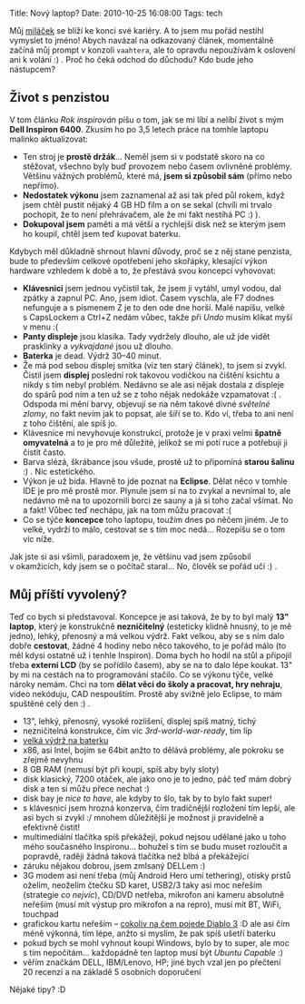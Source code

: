 Title: Nový laptop?
Date: 2010-10-25 16:08:00
Tags: tech

Můj [miláček](http://honzajavorek.cz/blog/rok-inspirovan) se blíží ke konci své kariéry. A to jsem mu pořád nestihl vymyslet to jméno! Abych navázal na odkazovaný článek, momentálně začíná můj prompt v konzoli `vaahtera`, ale to opravdu nepoužívám k oslovení ani k volání :) . Proč ho čeká odchod do důchodu? Kdo bude jeho nástupcem?

## Život s penzistou

V tom článku *Rok inspirován* píšu o tom, jak se mi líbí a nelíbí život s mým **Dell Inspiron 6400**. Zkusím ho po 3,5 letech práce na tomhle laptopu malinko aktualizovat:

-   Ten stroj je **prostě držák**… Neměl jsem si v podstatě skoro na co stěžovat, všechno byly buď provozem nebo časem ovlivněné problémy. Většinu vážných problémů, které má, **jsem si způsobil sám** (přímo nebo nepřímo).
-   **Nedostatek výkonu** jsem zaznamenal až asi tak před půl rokem, když jsem chtěl pustit nějaký 4 GB HD film a on se sekal (chvíli mi trvalo pochopit, že to není přehrávačem, ale že mi fakt nestíhá PC :) ).
-   **Dokupoval jsem** paměti a má větší a rychlejší disk než se kterým jsem ho koupil, chtěl jsem teď kupovat baterku.

Kdybych měl důkladně shrnout hlavní důvody, proč se z něj stane penzista, bude to především celkové opotřebení jeho skořápky, klesající výkon hardware vzhledem k době a to, že přestává svou koncepcí vyhovovat:

-   **Klávesnici** jsem jednou vyčistil tak, že jsem ji vytáhl, umyl vodou, dal zpátky a zapnul PC. Ano, jsem idiot. Časem vyschla, ale F7 dodnes nefunguje a s písmenem Z je to den ode dne horší. Malé napíšu, velké s CapsLockem a Ctrl+Z nedám vůbec, takže při *Undo* musím klikat myší v menu :(
-   **Panty displeje** jsou klasika. Tady vydržely dlouho, ale už jde vidět prasklinky a *vykvajdané* jsou už dlouho.
-   **Baterka** je dead. Výdrž 30–40 minut.
-   Že má pod sebou displej smítka (viz ten starý článek), to jsem si zvykl. Čistil jsem **displej** poslední rok takovou vodičkou na čištění ksichtu a nikdy s tím nebyl problém. Nedávno se ale asi nějak dostala z displeje do spárů pod ním a ten už se z toho nějak nedokáže vzpamatovat :( . Odspoda mi mění barvy, objevují se na něm takové divné *světelné zlomy*, no fakt nevím jak to popsat, ale šíří se to. Kdo ví, třeba to ani není z toho čištění, ale spíš jo.
-   Klávesnice mi nevyhovuje konstrukcí, protože je v praxi velmi **špatně omyvatelná** a to je pro mě důležité, jelikož se mi potí ruce a potřebuji ji čistit často.
-   Barva slézá, škrábance jsou všude, prostě už to připomíná **starou šalinu** :) . Nic estetického.
-   Výkon je už bída. Hlavně to jde poznat na **Eclipse**. Dělat něco v tomhle IDE je pro mě prostě mor. Plynule jsem si na to zvykal a nevnímal to, ale nedávno mě na to upozornili borci ze sauny a já si toho začal všímat. No a fakt! Vůbec teď nechápu, jak na tom můžu pracovat :(
-   Co se týče **koncepce** toho laptopu, toužím dnes po něčem jiném. Je to velké, vydrží to málo, cestovat se s tím moc nedá… Rozepíšu se o tom víc níže.

Jak jste si asi všimli, paradoxem je, že většinu vad jsem způsobil v okamžicích, kdy jsem se o počítač staral… No, člověk se pořád učí
:) .

## Můj příští vyvolený?

Teď co bych si představoval. Koncepce je asi taková, že by to byl malý **13" laptop**, který je konstrukčně **nezničitelný** (esteticky klidně hnusný, to je mě jedno), lehký, přenosný a má velkou výdrž. Fakt velkou, aby se s ním dalo dobře **cestovat**, žádné 4 hodiny nebo něco takového, to je pořád málo (to měl kdysi ostatně už i tenhle Inspiron). Doma bych ho hodil na stůl a připojil třeba **externí LCD** (by se pořídilo časem), aby se na to dalo lépe koukat. 13" by mi na cestách na to programování stačilo. Co se výkonu týče, velké nároky nemám. Chci na tom **dělat věci do školy a pracovat, hry nehraju**, video nekóduju, CAD nespouštím. Prostě aby svižně jelo Eclipse, to mám spuštěné celý den :) .

-   13", lehký, přenosný, vysoké rozlišení, displej spíš matný, tichý
-   nezničitelná konstrukce, čím víc *3rd-world-war-ready*, tím líp
-   [velká výdrž na baterku](http://twitter.com/#!/markoph/status/28487322383)
-   x86, asi Intel, bojím se 64bit anžto to dělává problémy, ale pokroku se zřejmě nevyhnu
-   8 GB RAM (nemusí být při koupi, spíš aby byly sloty)
-   disk klasický, 7200 otáček, ale jako ono je to jedno, páč teď mám dobrý disk a ten si můžu přece nechat :)
-   disk bay je *nice to have*, ale kdyby to šlo, tak by to bylo fakt super!
-   s klávesnicí jsem hrozná konzerva, čím tradičnější rozložení tím lepší, ale asi bych si zvykl :/ mnohem důležitější je možnost ji pravidelně a efektivně čistit!
-   multimediální tlačítka spíš překážejí, pokud nejsou udělané jako u toho mého současného Inspironu… bohužel s tím se budu muset rozloučit a popravdě, raději žádná taková tlačítka než blbá a překážející
-   záruku nějakou dobrou, jsem zmlsaný DELLem :)
-   3G modem asi není třeba (můj Android Hero umí tethering), otisky prstů oželím, neoželím čtečku SD karet, USB2/3 taky asi moc neřeším (strategie *co nejvíc*), CD/DVD netřeba, mikrofon ani kameru absolutně neřeším (musí mít výstup pro mikrofon a na repro), musí mít BT, WiFi, touchpad
-   grafickou kartu neřeším – [cokoliv na čem pojede Diablo 3](http://us.blizzard.com/diablo3/faq/#2_2) :D ale asi čím méně výkonná, tím lépe, anžto si myslím, že pak spíš ušetří baterku
-   pokud bych se mohl vyhnout koupi Windows, bylo by to super, ale moc s tím nepočítám… každopádně ten laptop musí být *Ubuntu Capable* :)
-   věřím značkám DELL, IBM/Lenovo, HP; jiné bych vzal jen po přečtení 20 recenzí a na základě 5 osobních doporučení

Nějaké tipy? :D